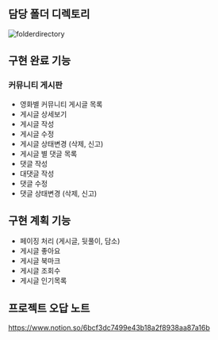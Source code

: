 ## 담당 폴더 디렉토리
![folderdirectory](https://lab.ssafy.com/cherishvalue/hws/uploads/37692e70a1bddf17227803cca6a71e7c/image.png) 

## 구현 완료 기능
### 커뮤니티 게시판
- 영화별 커뮤니티 게시글 목록
- 게시글 상세보기
- 게시글 작성
- 게시글 수정
- 게시글 상태변경 (삭제, 신고) 
- 게시글 별 댓글 목록 
- 댓글 작성
- 대댓글 작성
- 댓글 수정
- 댓글 상태변경 (삭제, 신고)

## 구현 계획 기능
- 페이징 처리 (게시글, 뒷풀이, 담소)
- 게시글 좋아요 
- 게시글 북마크
- 게시글 조회수
- 게시글 인기목록

## 프로젝트 오답 노트
https://www.notion.so/6bcf3dc7499e43b18a2f8938aa87a16b